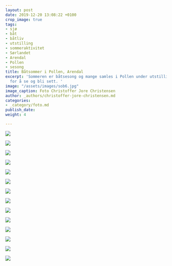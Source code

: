 ```yaml
---
layout: post
date: 2019-12-20 13:08:22 +0100
crop_image: true
tags:
- sjø
- båt
- båtliv
- utstilling
- sommeraktivitet
- Sørlandet
- Arendal
- Pollen
- sesong
title: Båtsommer i Pollen, Arendal
excerpt: 'Sommeren er båtsesong og mange samles i Pollen under utstillinger og fellesferie
  for å se og bli sett. '
image: "/assets/images/sob6.jpg"
image_caption: Foto Christoffer Jore Christensen
author: _authors/christoffer-jore-christensen.md
categories:
- _category/foto.md
publish_date: 
weight: 4

---
```

![](https://www.helping.no/sob5.jpg)

![](https://www.helping.no/batmesse37.jpg)

![](https://www.helping.no/batm9.jpg)

![](https://www.helping.no/sb5.jpg)

![](https://www.helping.no/batm27.jpg)

![](https://www.helping.no/sob1.jpg)

![](https://www.helping.no/sob4.jpg)

![](https://www.helping.no/sob7.jpg)

![](https://www.helping.no/sob3.jpg)

![](https://www.helping.no/sb6.jpg)

![](https://www.helping.no/sb1.jpg)

![](https://www.helping.no/sb10.jpg)

![](https://www.helping.no/sb2.jpg)

![](https://www.helping.no/sob2.jpg)